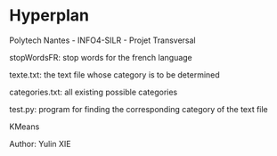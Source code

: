 # Hyperplan
Polytech Nantes - INFO4-SILR - Projet Transversal

stopWordsFR: stop words for the french language 

texte.txt: the text file whose category is to be determined

categories.txt: all existing possible categories 

test.py: program for finding the corresponding category of the text file

KMeans

Author: Yulin XIE
